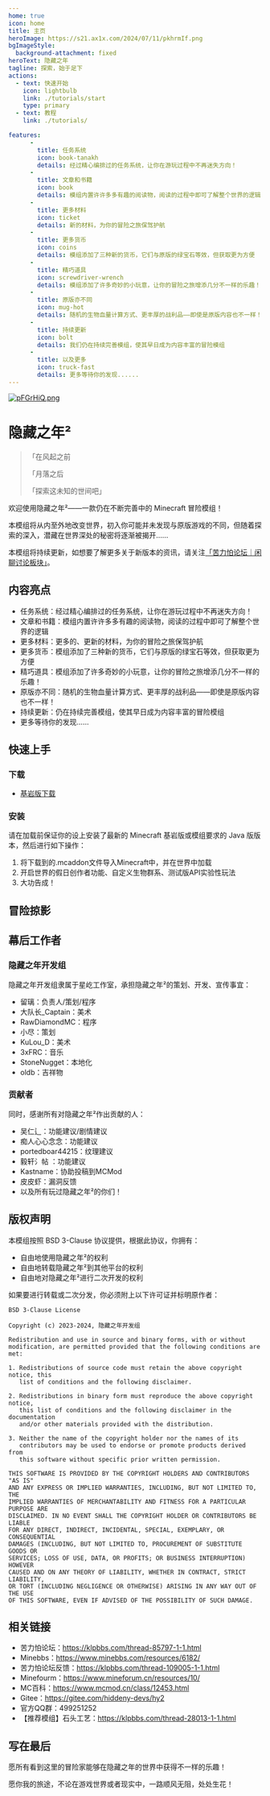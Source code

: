 ```yaml
---
home: true
icon: home
title: 主页
heroImage: https://s21.ax1x.com/2024/07/11/pkhrmIf.png
bgImageStyle:
  background-attachment: fixed
heroText: 隐藏之年
tagline: 探索，始于足下
actions:
  - text: 快速开始
    icon: lightbulb
    link: ./tutorials/start
    type: primary
  - text: 教程
    link: ./tutorials/

features:
      -
        title: 任务系统
        icon: book-tanakh
        details: 经过精心编排过的任务系统，让你在游玩过程中不再迷失方向！   
      -
        title: 文章和书籍
        icon: book
        details: 模组内置许许多多有趣的阅读物，阅读的过程中即可了解整个世界的逻辑
      -
        title: 更多材料
        icon: ticket
        details: 新的材料，为你的冒险之旅保驾护航
      -
        title: 更多货币
        icon: coins
        details: 模组添加了三种新的货币，它们与原版的绿宝石等效，但获取更为方便
      -
        title: 精巧道具
        icon: screwdriver-wrench
        details: 模组添加了许多奇妙的小玩意，让你的冒险之旅增添几分不一样的乐趣！ 
      -
        title: 原版亦不同
        icon: mug-hot
        details: 随机的生物血量计算方式、更丰厚的战利品——即使是原版内容也不一样！
      -
        title: 持续更新
        icon: bolt
        details: 我们仍在持续完善模组，使其早日成为内容丰富的冒险模组
      -
        title: 以及更多
        icon: truck-fast
        details: 更多等待你的发现......
---
```


[![pFGrHiQ.png](https://s11.ax1x.com/2024/02/16/pFGrHiQ.png)](https://imgse.com/i/pFGrHiQ)

# 隐藏之年²
> 「在风起之前
>
> 「月落之后
>
> 「探索这未知的世间吧」

欢迎使用隐藏之年²——一款仍在不断完善中的 Minecraft 冒险模组！

本模组将从内至外地改变世界，初入你可能并未发现与原版游戏的不同，但随着探索的深入，潜藏在世界深处的秘密将逐渐被揭开……

本模组将持续更新，如想要了解更多关于新版本的资讯，请关注[「苦力怕论坛｜闲聊讨论板块」](https://klpbbs.com/forum-41-1.html)。

## 内容亮点

- 任务系统：经过精心编排过的任务系统，让你在游玩过程中不再迷失方向！
- 文章和书籍：模组内置许许多多有趣的阅读物，阅读的过程中即可了解整个世界的逻辑
- 更多材料：更多的、更新的材料，为你的冒险之旅保驾护航
- 更多货币：模组添加了三种新的货币，它们与原版的绿宝石等效，但获取更为方便
- 精巧道具：模组添加了许多奇妙的小玩意，让你的冒险之旅增添几分不一样的乐趣！
- 原版亦不同：随机的生物血量计算方式、更丰厚的战利品——即使是原版内容也不一样！
- 持续更新：仍在持续完善模组，使其早日成为内容丰富的冒险模组
- 更多等待你的发现……

## 快速上手
### 下载
- [基岩版下载](https://pan.huang1111.cn/s/N6m8H1)

### 安装
请在加载前保证你的设上安装了最新的 Minecraft 基岩版或模组要求的 Java 版版本，然后进行如下操作：

1. 将下载到的.mcaddon文件导入Minecraft中，并在世界中加载
2. 开启世界的假日创作者功能、自定义生物群系、测试版API实验性玩法
3. 大功告成！

## 冒险掠影

## 幕后工作者
### 隐藏之年开发组
隐藏之年开发组隶属于星屹工作室，承担隐藏之年²的策划、开发、宣传事宜：

- 留璃：负责人/策划/程序
- 大队长\_Captain：美术
- RawDiamondMC：程序
- 小尽：策划
- KuLou_D：美术
- 3xFRC：音乐
- StoneNugget：本地化
- oldb：吉祥物

### 贡献者
同时，感谢所有对隐藏之年²作出贡献的人：

- 吴仁辶：功能建议/剧情建议
- 痴人心心念念：功能建议
- portedboar44215：纹理建议
- 毅轩氵帖 ：功能建议
- Kastname：协助投稿到MCMod
- 皮皮虾：漏洞反馈
- 以及所有玩过隐藏之年²的你们！

## 版权声明

本模组按照 BSD 3-Clause 协议提供，根据此协议，你拥有：

- 自由地使用隐藏之年²的权利
- 自由地转载隐藏之年²到其他平台的权利
- 自由地对隐藏之年²进行二次开发的权利

如果要进行转载或二次分发，你必须附上以下许可证并标明原作者：

```
BSD 3-Clause License

Copyright (c) 2023-2024, 隐藏之年开发组

Redistribution and use in source and binary forms, with or without
modification, are permitted provided that the following conditions are met:

1. Redistributions of source code must retain the above copyright notice, this
   list of conditions and the following disclaimer.

2. Redistributions in binary form must reproduce the above copyright notice,
   this list of conditions and the following disclaimer in the documentation
   and/or other materials provided with the distribution.

3. Neither the name of the copyright holder nor the names of its
   contributors may be used to endorse or promote products derived from
   this software without specific prior written permission.

THIS SOFTWARE IS PROVIDED BY THE COPYRIGHT HOLDERS AND CONTRIBUTORS "AS IS"
AND ANY EXPRESS OR IMPLIED WARRANTIES, INCLUDING, BUT NOT LIMITED TO, THE
IMPLIED WARRANTIES OF MERCHANTABILITY AND FITNESS FOR A PARTICULAR PURPOSE ARE
DISCLAIMED. IN NO EVENT SHALL THE COPYRIGHT HOLDER OR CONTRIBUTORS BE LIABLE
FOR ANY DIRECT, INDIRECT, INCIDENTAL, SPECIAL, EXEMPLARY, OR CONSEQUENTIAL
DAMAGES (INCLUDING, BUT NOT LIMITED TO, PROCUREMENT OF SUBSTITUTE GOODS OR
SERVICES; LOSS OF USE, DATA, OR PROFITS; OR BUSINESS INTERRUPTION) HOWEVER
CAUSED AND ON ANY THEORY OF LIABILITY, WHETHER IN CONTRACT, STRICT LIABILITY,
OR TORT (INCLUDING NEGLIGENCE OR OTHERWISE) ARISING IN ANY WAY OUT OF THE USE
OF THIS SOFTWARE, EVEN IF ADVISED OF THE POSSIBILITY OF SUCH DAMAGE.
```

## 相关链接
- 苦力怕论坛：https://klpbbs.com/thread-85797-1-1.html
- Minebbs：https://www.minebbs.com/resources/6182/
- 苦力怕论坛反馈：https://klpbbs.com/thread-109005-1-1.html
- Minefourm：https://www.mineforum.cn/resources/10/
- MC百科：https://www.mcmod.cn/class/12453.html
- Gitee：https://gitee.com/hiddeny-devs/hy2
- 官方QQ群：499251252
- 【推荐模组】石头工艺：https://klpbbs.com/thread-28013-1-1.html

## 写在最后
愿所有看到这里的冒险家能够在隐藏之年的世界中获得不一样的乐趣！

愿你我的旅途，不论在游戏世界或者现实中，一路顺风无阻，处处生花！

